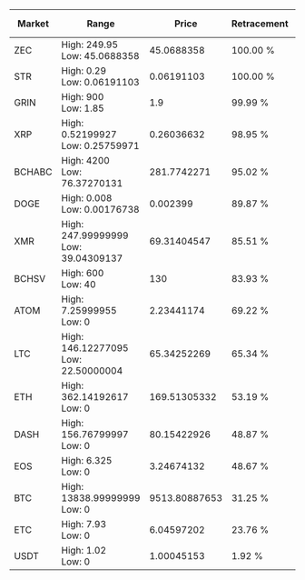| Market | Range | Price| Retracement | Doubles to 50% |
| --- | --- | --- | --- | --- |
| ZEC | High: 249.95<br />Low: 45.0688358 | 45.0688358 | 100.00 % | 3.27 |
| STR | High: 0.29<br />Low: 0.06191103 | 0.06191103 | 100.00 % | 2.84 |
| GRIN | High: 900<br />Low: 1.85 | 1.9 | 99.99 % | 237.33 |
| XRP | High: 0.52199927<br />Low: 0.25759971 | 0.26036632 | 98.95 % | 1.50 |
| BCHABC | High: 4200<br />Low: 76.37270131 | 281.7742271 | 95.02 % | 7.59 |
| DOGE | High: 0.008<br />Low: 0.00176738 | 0.002399 | 89.87 % | 2.04 |
| XMR | High: 247.99999999<br />Low: 39.04309137 | 69.31404547 | 85.51 % | 2.07 |
| BCHSV | High: 600<br />Low: 40 | 130 | 83.93 % | 2.46 |
| ATOM | High: 7.25999955<br />Low: 0 | 2.23441174 | 69.22 % | 1.62 |
| LTC | High: 146.12277095<br />Low: 22.50000004 | 65.34252269 | 65.34 % | 1.29 |
| ETH | High: 362.14192617<br />Low: 0 | 169.51305332 | 53.19 % | 1.07 |
| DASH | High: 156.76799997<br />Low: 0 | 80.15422926 | 48.87 % | 0.00 |
| EOS | High: 6.325<br />Low: 0 | 3.24674132 | 48.67 % | 0.00 |
| BTC | High: 13838.99999999<br />Low: 0 | 9513.80887653 | 31.25 % | 0.00 |
| ETC | High: 7.93<br />Low: 0 | 6.04597202 | 23.76 % | 0.00 |
| USDT | High: 1.02<br />Low: 0 | 1.00045153 | 1.92 % | 0.00 |
